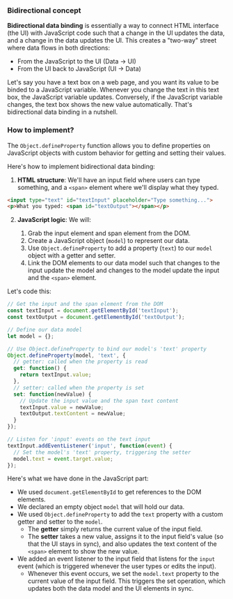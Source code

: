 ### Bidirectional concept

**Bidirectional data binding** is essentially a way to connect HTML interface (the UI) with JavaScript code such that a change in the UI updates the data, and a change in the data updates the UI. This creates a "two-way" street where data flows in both directions:

- From the JavaScript to the UI (Data -> UI)
- From the UI back to JavaScript (UI -> Data)

Let's say you have a text box on a web page, and you want its value to be binded to a JavaScript variable. Whenever you change the text in this text box, the JavaScript variable updates. Conversely, if the JavaScript variable changes, the text box shows the new value automatically. That's bidirectional data binding in a nutshell.

### How to implement?

The `Object.defineProperty` function allows you to define properties on JavaScript objects with custom behavior for getting and setting their values.

Here's how to implement bidirectional data binding:

1. **HTML structure**: We'll have an input field where users can type something, and a `<span>` element where we'll display what they typed.

```html
<input type="text" id="textInput" placeholder="Type something...">
<p>What you typed: <span id="textOutput"></span></p>
```

2. **JavaScript logic**: We will:

    1. Grab the input element and span element from the DOM.
    2. Create a JavaScript object (`model`) to represent our data.
    3. Use `Object.defineProperty` to add a property (`text`) to our `model` object with a getter and setter.
    4. Link the DOM elements to our data model such that changes to the input update the model and changes to the model update the input and the `<span>` element.

Let's code this:

```javascript
// Get the input and the span element from the DOM
const textInput = document.getElementById('textInput');
const textOutput = document.getElementById('textOutput');

// Define our data model
let model = {};

// Use Object.defineProperty to bind our model's 'text' property
Object.defineProperty(model, 'text', {
  // getter: called when the property is read
  get: function() {
    return textInput.value;
  },
  // setter: called when the property is set
  set: function(newValue) {
    // Update the input value and the span text content
    textInput.value = newValue;
    textOutput.textContent = newValue;
  }
});

// Listen for 'input' events on the text input
textInput.addEventListener('input', function(event) {
  // Set the model's 'text' property, triggering the setter
  model.text = event.target.value;
});
```

Here's what we have done in the JavaScript part:

- We used `document.getElementById` to get references to the DOM elements.
- We declared an empty object `model` that will hold our data.
- We used `Object.defineProperty` to add the `text` property with a custom getter and setter to the `model`.
  - The **getter** simply returns the current value of the input field.
  - The **setter** takes a new value, assigns it to the input field's value (so that the UI stays in sync), and also updates the text content of the `<span>` element to show the new value.
- We added an event listener to the input field that listens for the `input` event (which is triggered whenever the user types or edits the input).
  - Whenever this event occurs, we set the `model.text` property to the current value of the input field. This triggers the set operation, which updates both the data model and the UI elements in sync.
